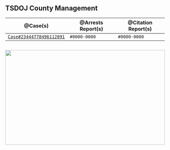 ## TSDOJ County Management

@Case(s) | @Arrests Report(s) | @Citation Report(s)
--- | --- | ---
[`Case#23444778496112091`](TSDOJ/Case#444778496112091.md) | `#0000-0000` | `#0000-0000`

##

<img width="100%" height="300" src="https://cdn.discordapp.com/attachments/987509275968544768/1001254852380336270/99-997199_san-andreas-highway-patrol-ocrp-hd-png-download.png" />
